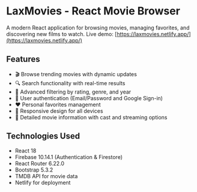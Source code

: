 # LaxMovies - React Movie Browser

A modern React application for browsing movies, managing favorites, and discovering new films to watch. Live demo: [https://laxmovies.netlify.app/](https://laxmovies.netlify.app/)

## Features

- 🎬 Browse trending movies with dynamic updates
- 🔍 Search functionality with real-time results
- 🎯 Advanced filtering by rating, genre, and year
- 👤 User authentication (Email/Password and Google Sign-in)
- ❤️ Personal favorites management
- 📱 Responsive design for all devices
- 🎫 Detailed movie information with cast and streaming options

## Technologies Used

- React 18
- Firebase 10.14.1 (Authentication & Firestore)
- React Router 6.22.0
- Bootstrap 5.3.2
- TMDB API for movie data
- Netlify for deployment
